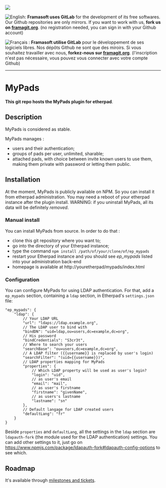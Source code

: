 [![](https://framagit.org/assets/favicon-075eba76312e8421991a0c1f89a89ee81678bcde72319dd3e8047e2a47cd3a42.ico)](https://framagit.org)

![English:](https://upload.wikimedia.org/wikipedia/commons/thumb/a/ae/Flag_of_the_United_Kingdom.svg/20px-Flag_of_the_United_Kingdom.svg.png) **Framasoft uses GitLab** for the development of its free softwares. Our Github repositories are only mirrors.
If you want to work with us, **fork us on [framagit.org](https://framagit.org)**. (no registration needed, you can sign in with your Github account)

![Français :](https://upload.wikimedia.org/wikipedia/commons/thumb/c/c3/Flag_of_France.svg/20px-Flag_of_France.svg.png) **Framasoft utilise GitLab** pour le développement de ses logiciels libres. Nos dépôts Github ne sont que des miroirs.
Si vous souhaitez travailler avec nous, **forkez-nous sur [framagit.org](https://framagit.org)**. (l'inscription n'est pas nécessaire, vous pouvez vous connecter avec votre compte Github)
* * *

MyPads
============
**This git repo hosts the MyPads plugin for etherpad**.

## Description

MyPads is considered as stable.

MyPads manages :

* users and their authentication;
* groups of pads per user, unlimited, sharable;
* attached pads, with choice between invite known users to use them, making them private with password or letting them public.

## Installation

At the moment, MyPads is publicly available on NPM. So you can install it from etherpad administration. You may need a reboot of your etherpad instance after the plugin install.
WARNING: if you uninstall MyPads, all its data will be definitely *removed*.

### Manual install

You can install MyPads from source. In order to do that :

* clone this git repository where you want to;
* go into the directory of your Etherpad instance;
* type the command `npm install /path/of/your/clone/of/ep_mypads`
* restart your Etherpad instance and you should see *ep_mypads* listed into your administration back-end
* homepage is available at http://youretherpad/mypads/index.html

### Configuration

You can configure MyPads for using LDAP authentication.
For that, add a `ep_mypads` section, containing a `ldap` section, in Etherpad's `settings.json` file:

```
"ep_mypads": {
    "ldap": {
        // Your LDAP URL
        "url": "ldaps://ldap.example.org",
        // The LDAP user to bind with
        "bindDN": "uid=ldap,ou=users,dc=example,dc=org",
        // His password
        "bindCredentials": "S3cr3t",
        // Where to search your users
        "searchBase": "ou=users,dc=example,dc=org",
        // A LDAP filter ({{username}} is replaced by user's login)
        "searchFilter": "(uid={{username}})",
        // LDAP properties mapping for MyPads
        "properties": {
            // Which LDAP property will be used as user's login?
            "login": "uid",
            // as user's email
            "email": "mail",
            // as user's firstname
            "firstname": "givenName",
            // as users's lastname
            "lastname": "sn"
        },
        // Default langage for LDAP created users
        "defaultLang": "fr"
    }
}
```

Beside `properties` and `defaultLang`, all the settings in the `ldap` section are `ldapauth-fork` (the module used for the LDAP authentication) settings.
You can add other settings to it, just go on <https://www.npmjs.com/package/ldapauth-fork#ldapauth-config-options> to see which.

## Roadmap

It's available through [milestones and tickets](https://git.framasoft.org/framasoft/ep_mypads/issues).
